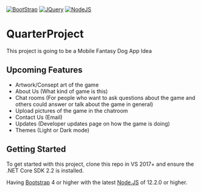 [![BootStrap](https://img.shields.io/badge/Bootstrap%20-4.3.1-brightgreen.svg?style=flat)](https://getbootstrap.com/)
[![JQuery](https://img.shields.io/badge/JQuery%20-3.4.0-brightgreen.svg?style=flat)](https://jquery.com/)
[![NodeJS](https://img.shields.io/badge/NodeJS%20-12.2.0-brightgreen.svg?style=flat)](https://jquery.com/)

# QuarterProject
This project is going to be a Mobile Fantasy Dog App Idea

## Upcoming Features
- Artwork/Consept art of the game
- About Us (What kind of game is this)
- Chat rooms (For people who want to ask questions about the game and others could answer or talk about the game in general)
- Upload pictures of the game in the chatroom
- Contact Us (Email)
- Updates (Developer updates page on how the game is doing)
- Themes (Light or Dark mode)

## Getting Started
To get started with this project, clone this repo in VS 2017+ and ensure the .NET Core SDK 2.2 is installed.

Having [Bootstrap](https://getbootstrap.com/) 4 or higher with the latest [Node.JS](https://nodejs.org/en/) of 12.2.0 or higher.
